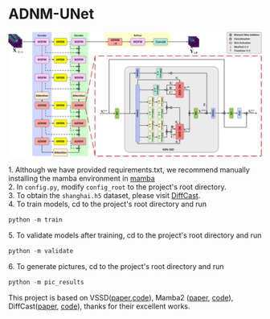 # ADNM-UNet
![ADNM-UNet](https://github.com/kanyu369/ADNM-UNet/blob/main/ADNMUnet.png)

1\. Although we have provided requirements.txt, we recommend manually installing the mamba environment in [mamba](https://github.com/state-spaces/mamba)
<br>
2\. In `config.py`, modify `config_root` to the project's root directory.
<br>
3\. To obtain the `shanghai.h5` dataset, please visit [DiffCast](https://github.com/DeminYu98/DiffCast).
<br>
4\. To train models, cd to the project's root directory and run
```python
python -m train
```
5\. To validate models after training, cd to the project's root directory and run
```python
python -m validate
```
6\. To generate pictures, cd to the project's root directory and run
```python
python -m pic_results
```

This project is based on VSSD([paper](https://arxiv.org/abs/2407.18559),[code](https://github.com/YuHengsss/VSSD)), Mamba2 ([paper](https://arxiv.org/abs/2405.21060), [code](https://github.com/state-spaces/mamba)), DiffCast([paper](https://arxiv.org/abs/2312.06734), [code](https://github.com/DeminYu98/DiffCast)), thanks for their excellent works.
